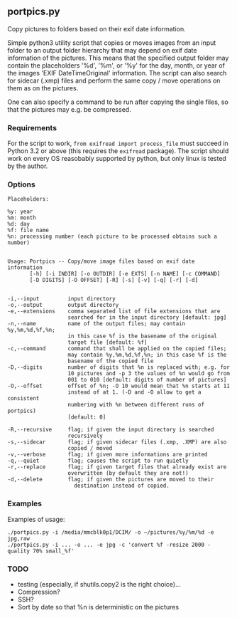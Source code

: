 ## portpics.py
Copy pictures to folders based on their exif date information.

Simple python3 utility script that copies or moves images from an input
folder to an output folder hierarchy that may depend on exif date
information of the pictures. This means that the specified output folder
may contain the placeholders '%d', '%m', or '%y' for the day, month, or
year of the images 'EXIF DateTimeOriginal' information. The script can
also search for sidecar (.xmp) files and perform the same copy / move
operations on them as on the pictures.

One can also specify a command to be run after copying the single
files, so that the pictures may e.g. be compressed.

### Requirements

For the script to work, `from exifread import process_file` must succeed in
Python 3.2 or above (this requires the `exifread` package).
The script should work on every OS reasobably supported by python, but only
linux is tested by the author.

### Options

```
Placeholders:

%y: year
%m: month
%d: day
%f: file name
%n: processing number (each picture to be processed obtains such a number)


Usage: Portpics -- Copy/move image files based on exif date information
       [-h] [-i INDIR] [-o OUTDIR] [-e EXTS] [-n NAME] [-c COMMAND]
       [-D DIGITS] [-O OFFSET] [-R] [-s] [-v] [-q] [-r] [-d]


-i,--input         input directory
-o,--output        output directory
-e,--extensions    comma separated list of file extensions that are
                   searched for in the input directory [default: jpg]
-n,--name          name of the output files; may contain %y,%m,%d,%f,%n;
                   in this case %f is the basename of the original
                   target file [default: %f]
-c,--command       command that shall be applied on the copied files;
                   may contain %y,%m,%d,%f,%n; in this case %f is the
                   basename of the copied file
-D,--digits        number of digits that %n is replaced with; e.g. for
                   10 pictures and -p 3 the values of %n would go from
                   001 to 010 [default: digits of number of pictures]
-O,--offset        offset of %n; -O 10 would mean that %n starts at 11
                   instead of at 1. (-D and -O allow to get a consistent
                   numbering with %n between different runs of portpics)
                   [default: 0]

-R,--recursive     flag; if given the input directory is searched
                   recursively
-s,--sidecar       flag; if given sidecar files (.xmp, .XMP) are also
                   copied / moved
-v,--verbose       flag; if given more informations are printed
-q,--quiet         flag; causes the script to run quietly
-r,--replace       flag; if given target files that already exist are
                   overwritten (by default they are not!)
-d,--delete        flag; if given the pictures are moved to their
                     destination instead of copied.
```

### Examples

Examples of usage:
```
./portpics.py -i /media/mmcblk0p1/DCIM/ -o ~/pictures/%y/%m/%d -e jpg,raw
./portpics.py -i ... -o ... -e jpg -c 'convert %f -resize 2000 -quality 70% small_%f'
```

### TODO
 * testing (especially, if shutils.copy2 is the right choice)...
 * Compression?
 * SSH?
 * Sort by date so that %n is deterministic on the pictures
